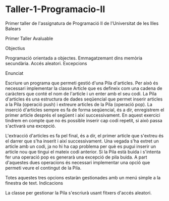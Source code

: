 # Taller-1-Programacio-II
Primer taller de l'assignatura de Programació II de l'Universitat de les Illes Balears

Primer Taller Avaluable

Objectius

Programació orientada a objectes. Emmagatzemant dins memòria secundària. Accés aleatori.
Excepcions

Enunciat

Escriure un programa que permeti gestió d'una Pila d'articles. Per això és necessari implementar la
classe Article que es defineix com una cadena de caràcters que conté el nom de l'article i un enter amb
el seu codi. La Pila d'articles és una estructura de dades seqüencial que permet inserir articles a la Pila
(operació push) i extreure articles de la Pila (operació pop).
La inserció d'articles sempre es fa de forma seqüencial, és a dir, enregistrem el primer article després el
següent i així successivament. En aquest exercici tindrem en compte que no és possible inserir cap codi
repetit, si això passa s'activarà una excepció.

L'extracció d'articles es fa pel final, és a dir, el primer article que s'extreu és el darrer que s'ha inserit i
així successivament. Una vegada s'ha extret un article amb un codi, ja no hi ha cap problema per què es
pugui inserir un article nou que tingui el mateix codi anterior. Si la Pila està buida i s'intenta fer una
operació pop es generarà una excepció de pila buida.
A part d'aquestes dues operacions és necessari implementar una opció que permeti veure el contingut
de la Pila.

Totes aquestes tres opcions estaràn gestionades amb un menú simple a la finestra de text.
Indicacions

La classe per gestionar la Pila s'escriurà usant fitxers d'accés aleatori.
